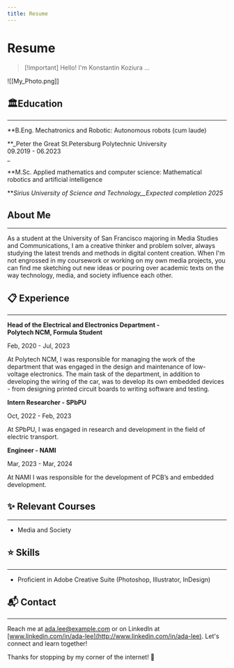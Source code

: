 ```yaml
---
title: Resume
---
```


# Resume

> [!important]  Hello! I'm Konstantin Koziura …  


  

![[My_Photo.png]]

  

## 🏛️Education

---

**B.Eng. Mechatronics and Robotic: Autonomous robots (cum laude)  
  
**_Peter the Great St.Petersburg Polytechnic University  
09.2019 - 06.2023  
_

**M.Sc. Applied mathematics and computer science: Mathematical robotics and artificial intelligence  
  
**_Sirius University of Science and Technology__Expected completion 2025_

## About Me

---

As a student at the University of San Francisco majoring in Media Studies and Communications, I am a creative thinker and problem solver, always studying the latest trends and methods in digital content creation. When I'm not engrossed in my coursework or working on my own media projects, you can find me sketching out new ideas or pouring over academic texts on the way technology, media, and society influence each other.

  

## 📋 Experience

---

**Head of the Electrical and Electronics Department -  
Polytech NCM, Formula Student**

Feb, 2020 - Jul, 2023

At Polytech NCM, I was responsible for managing the work of the department that was engaged in the design and maintenance of low-voltage electronics. The main task of the department, in addition to developing the wiring of the car, was to develop its own embedded devices - from designing printed circuit boards to writing software and testing.

**Intern Researcher - SPbPU**

Oct, 2022 - Feb, 2023

At SPbPU, I was engaged in research and development in the field of electric transport.

**Engineer - NAMI**

Mar, 2023 - Mar, 2024

At NAMI I was responsible for the development of PCB’s and embedded development.

## ✨ Relevant Courses

---

- Media and Society

## ⭐ Skills

---

- Proficient in Adobe Creative Suite (Photoshop, Illustrator, InDesign)

  

## 📬 Contact

---

Reach me at ada.lee@example.com or on LinkedIn at [www.linkedin.com/in/ada-lee](http://www.linkedin.com/in/ada-lee). Let's connect and learn together!

  

Thanks for stopping by my corner of the internet! 💫